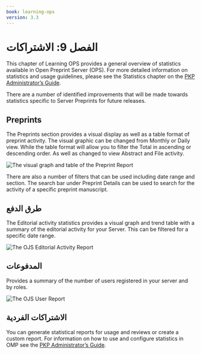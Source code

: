 ```yaml
---
book: learning-ops
version: 3.3
---
```


# الفصل 9: الاشتراكات

This chapter of Learning OPS provides a general overview of statistics available in Open Preprint Server (OPS). For more detailed information on statistics and usage guidelines, please see the Statistics chapter on the [PKP Administrator’s Guide](/admin-guide/en/statistics).

There are a number of identified improvements that will be made towards statistics specific to Server Preprints for future releases.

## Preprints

The Preprints section provides a visual display as well as a table format of preprint activity.  The visual graphic can be changed from Monthly or Daily view. While the table format will allow you to filter the Total in ascending or descending order. As well as changed to view Abstract and File activity.

![The visual graph and table of the Preprint Report](./assets/learning-ops-statistics-preprints-report.png)

There are also a number of filters that can be used including date range and section. The search bar under Preprint Details can be used to search for the activity of a specific preprint manuscript.

## طرق الدفع

The Editorial activity statistics provides a visual graph and trend table with a summary of the editorial activity for your Server. This can be filtered for a specific date range.

![The OJS Editorial Activity Report](./assets/learning-ops3.3-statistics-editorial-report.png)

## المدفوعات

Provides a summary of the number of users registered in your server and by roles.

![The OJS User Report](./assets/learning-ops-statistics-users-report.png)

## الاشتراكات الفردية

You can generate statistical reports for usage and reviews or create a custom report. For information on how to use and configure statistics in OMP see the [PKP Administrator’s Guide](/admin-guide/en/statistics).
